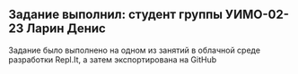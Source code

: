 Задание выполнил: студент группы УИМО-02-23 Ларин Денис
-----------
Задание было выполнено на одном из занятий в облачной среде разработки Repl.It, а затем экспортирована на GitHub

